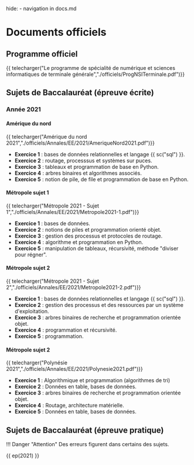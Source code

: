 hide: - navigation  in docs.md
# Documents officiels

## Programme officiel

{{ telecharger("Le programme de spécialité de numérique et sciences informatiques de terminale générale","./officiels/ProgNSITerminale.pdf")}}

## Sujets de Baccalauréat (épreuve écrite)

### Année 2021

#### Amérique du nord

{{ telecharger("Amérique du nord 2021","./officiels/Annales/EE/2021/AmeriqueNord2021.pdf")}}

* **Exercice 1**  : bases de données relationnelles et langage {{ sc("sql") }}.
* **Exercice 2**  : routage, processsus et systèmes sur puces.
* **Exercice 3**  : tableaux et programmation de base en Python.
* **Exercice 4**  : arbres binaires et algorithmes associés.
* **Exercice 5**  : notion de pile, de file et programmation de base en Python.

#### Métropole sujet 1

{{ telecharger("Métropole 2021 - Sujet 1","./officiels/Annales/EE/2021/Metropole2021-1.pdf")}}
 
* **Exercice 1**  : bases de données.
* **Exercice 2**  : notions de piles et programmation orienté objet.
* **Exercice 3**  : gestion des processus et protocoles de routage.
* **Exercice 4**  : algorithme et programmation en Python.
* **Exercice 5**  : manipulation de tableaux, récursivité, méthode "diviser pour régner".

#### Métropole sujet 2

{{ telecharger("Métropole 2021 - Sujet 2","./officiels/Annales/EE/2021/Metropole2021-2.pdf")}}
 
* **Exercice 1**  : bases de données relationnelles et langage {{ sc("sql") }}.
* **Exercice 2**  : gestion des processus et des ressources par un système d'exploitation.
* **Exercice 3**  : arbres binaires de recherche et programmation orientée objet.
* **Exercice 4**  : programmation et récursivité.
* **Exercice 5**  : programmation.

#### Métropole sujet 2

{{ telecharger("Polynésie 2021","./officiels/Annales/EE/2021/Polynesie2021.pdf")}}
 
* **Exercice 1**  : Algorithmique et programmation (algorithmes de tri)
* **Exercice 2**  : Données en table, bases de données.
* **Exercice 3**  : arbres binaires de recherche et programmation orientée objet.
* **Exercice 4**  : Routage, architecture matérielle.
* **Exercice 5**  : Données en table, bases de données.

## Sujets de Baccalauréat (épreuve pratique)

!!! Danger "Attention"
    Des erreurs figurent dans certains des sujets.


{{ ep(2021) }}